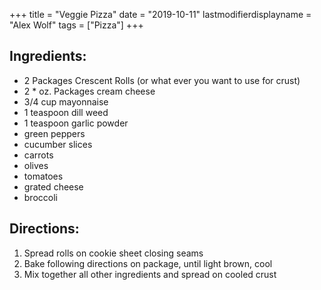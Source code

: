 +++
title = "Veggie Pizza"
date = "2019-10-11"
lastmodifierdisplayname = "Alex Wolf"
tags = ["Pizza"]
+++

## Ingredients:

* 2 Packages Crescent Rolls (or what ever you want to use for crust)
* 2 * oz. Packages cream cheese
* 3/4 cup mayonnaise
* 1 teaspoon dill weed
* 1 teaspoon garlic powder
* green peppers
* cucumber slices
* carrots 
* olives
* tomatoes
* grated cheese
* broccoli

## Directions:

1. Spread rolls on cookie sheet closing seams
2. Bake following directions on package, until light brown, cool
3. Mix together all other ingredients and spread on cooled crust